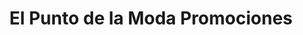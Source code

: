 ---
title: "El Punto de la Moda Promociones"
url: /pereira/el-punto-de-la-moda-promociones/
shop: Kleidung
---